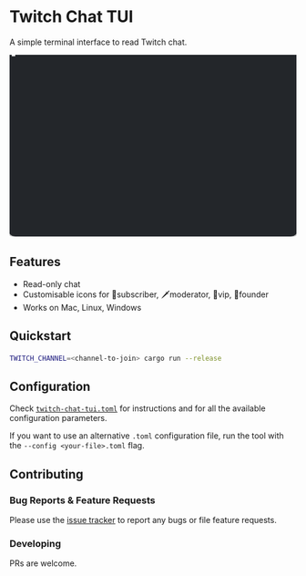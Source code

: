 # Twitch Chat TUI

A simple terminal interface to read Twitch chat.

![](./readme-assets/example.gif)

## Features

* Read-only chat
* Customisable icons for 🌟subscriber, 🗡moderator, 💎vip, 🥇founder
* Works on Mac, Linux, Windows

## Quickstart

```bash
TWITCH_CHANNEL=<channel-to-join> cargo run --release
```

## Configuration

Check [`twitch-chat-tui.toml`](./twitch-chat-tui.toml) for instructions and for all the available configuration parameters.

If you want to use an alternative `.toml` configuration file, run the tool with the `--config <your-file>.toml` flag.

## Contributing

### Bug Reports & Feature Requests

Please use the [issue tracker](https://github.com/stuck-overflow/twitch-chat-tui/issues) to report any bugs or file feature requests.

### Developing

PRs are welcome.
